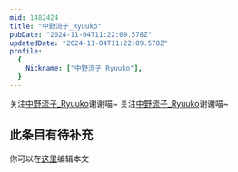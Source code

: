 ```yaml
---
mid: 1482424
title: "中野流子_Ryuuko"
pubDate: "2024-11-04T11:22:09.578Z"
updatedDate: "2024-11-04T11:22:09.578Z"
profile:
  {
    Nickname: ["中野流子_Ryuuko"],
  }
---
```


关注[中野流子_Ryuuko](https://space.bilibili.com/1482424)谢谢喵~ 关注[中野流子_Ryuuko](https://space.bilibili.com/1482424)谢谢喵~

## 此条目有待补充
你可以在[这里](https://github.com/Yuhanawa/VTuber.ICU/edit/master/src/content/v/中野流子_Ryuuko/index.md)编辑本文
